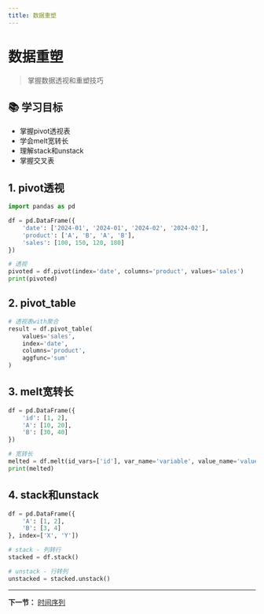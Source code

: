 ```yaml
---
title: 数据重塑
---
```


# 数据重塑

> 掌握数据透视和重塑技巧

## 📚 学习目标

- 掌握pivot透视表
- 学会melt宽转长
- 理解stack和unstack
- 掌握交叉表

## 1. pivot透视

```python
import pandas as pd

df = pd.DataFrame({
    'date': ['2024-01', '2024-01', '2024-02', '2024-02'],
    'product': ['A', 'B', 'A', 'B'],
    'sales': [100, 150, 120, 180]
})

# 透视
pivoted = df.pivot(index='date', columns='product', values='sales')
print(pivoted)
```

## 2. pivot_table

```python
# 透视表with聚合
result = df.pivot_table(
    values='sales',
    index='date',
    columns='product',
    aggfunc='sum'
)
```

## 3. melt宽转长

```python
df = pd.DataFrame({
    'id': [1, 2],
    'A': [10, 20],
    'B': [30, 40]
})

# 宽转长
melted = df.melt(id_vars=['id'], var_name='variable', value_name='value')
print(melted)
```

## 4. stack和unstack

```python
df = pd.DataFrame({
    'A': [1, 2],
    'B': [3, 4]
}, index=['X', 'Y'])

# stack - 列转行
stacked = df.stack()

# unstack - 行转列
unstacked = stacked.unstack()
```

---

**下一节：** [时间序列](08-时间序列.md)
